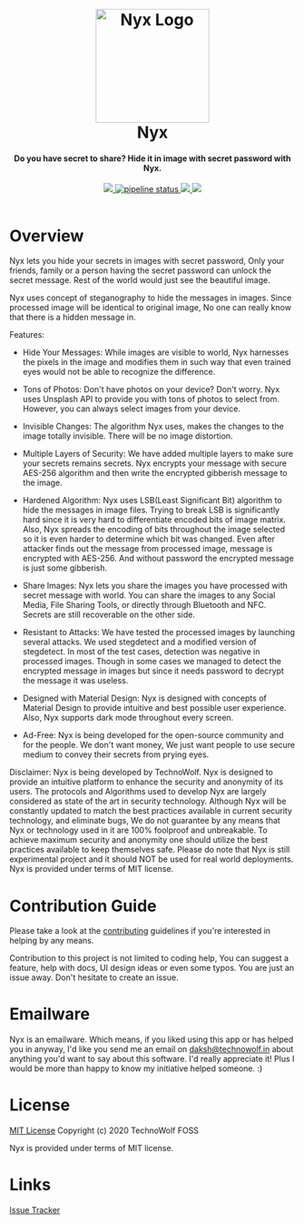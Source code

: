 <div align="center">
    <h1>
        <br>
        <a href="#">
            <img src="https://gitlab.com/technowolf/nyx/-/raw/develop/images/nyx-logo.png" 
            alt="Nyx Logo" width="200"></a>
        <br>
        Nyx
        <br>
    </h1>
    <h4 align="center">Do you have secret to share? Hide it in image with secret password with Nyx.</h4>
</div>

<div align="center">
    <a href="https://gitlab.com/technowolf/nyx/-/blob/develop/LICENSE" target="_blank">
        <img src="https://img.shields.io/badge/license-MIT-brightgreen.svg">
    </a>
    <a href="https://gitlab.com/technowolf/nyx/commits/master">
        <img alt="pipeline status" src="https://gitlab.com/technowolf/nyx/badges/develop/pipeline.svg" />
    </a>
    <a href="https://saythanks.io/to/daksh7011" target="_blank">
        <img src="https://img.shields.io/badge/SayThanks.io-%E2%98%BC-1EAEDB.svg">
    </a>
    <a href="https://www.paypal.me/daksh7011" target="_blank">
        <img src="https://img.shields.io/badge/$-donate-ff69b4.svg?maxAge=2592000&amp;style=flat">
    </a>
    <br>
    <br>
</div>

# Overview

Nyx lets you hide your secrets in images with secret password, Only your friends, family or a person
having the secret password can unlock the secret message. Rest of the world would just see the
beautiful image.

Nyx uses concept of steganography to hide the messages in images. Since processed image will be
identical to original image, No one can really know that there is a hidden message in.

Features: 
* Hide Your Messages: While images are visible to world, Nyx harnesses the pixels in the image and
modifies them in such way that even trained eyes would not be able to recognize the difference.

* Tons of Photos: Don't have photos on your device? Don't worry. Nyx uses Unsplash API to provide
you with tons of photos to select from. However, you can always select images from your device.

* Invisible Changes: The algorithm Nyx uses, makes the changes to the image totally invisible.
There will be no image distortion.

* Multiple Layers of Security: We have added multiple layers to make sure your secrets remains
secrets. Nyx encrypts your message with secure AES-256 algorithm and then write the encrypted
gibberish message to the image.

* Hardened Algorithm: Nyx uses LSB(Least Significant Bit) algorithm to hide the messages in image
files. Trying to break LSB is significantly hard since it is very hard to differentiate encoded bits
of image matrix.  Also, Nyx spreads the encoding of bits throughout the image selected so it is
even harder to determine which bit was changed. Even after attacker finds out the message from
processed image, message is encrypted with AES-256. And without password the encrypted message
is just some gibberish.

* Share Images: Nyx lets you share the images you have processed with secret message with world.
You can share the images to any Social Media, File Sharing Tools, or directly through
Bluetooth and NFC. Secrets are still recoverable on the other side.

* Resistant to Attacks: We have tested the processed images by launching several attacks.
We used stegdetect and a modified version of stegdetect. In most of the test cases, detection
was negative in processed images. Though in some cases we managed to detect the encrypted message
in images but since it needs password to decrypt the message it was useless.

* Designed with Material Design: Nyx is designed with concepts of Material Design to provide
intuitive and best possible user experience. Also, Nyx supports dark mode throughout every screen.

* Ad-Free: Nyx is being developed for the open-source community and for the people. We don't want
money, We just want people to use secure medium to convey their secrets from prying eyes.

Disclaimer:
Nyx is being developed by TechnoWolf. Nyx is designed to provide an intuitive platform to enhance
the security and anonymity of its users. The protocols and Algorithms used to develop Nyx are
largely considered as state of the art in security technology. Although Nyx will be constantly
updated to match the best practices available in current security technology, and eliminate bugs,
We do not guarantee by any means that Nyx or technology used in it are 100% foolproof and unbreakable.
To achieve maximum security and anonymity one should utilize the best practices available to keep
themselves safe. Please do note that Nyx is still experimental project and it should NOT be used
for real world deployments. Nyx is provided under terms of MIT license.

# Contribution Guide
Please take a look at the [contributing](CONTRIBUTING.md) guidelines if you're interested in helping by any means.

Contribution to this project is not limited to coding help, You can suggest a feature, help with docs, UI design 
ideas or even some typos. You are just an issue away. Don't hesitate to create an issue.

# Emailware

Nyx is an emailware. Which means, if you liked using this app or has helped you in anyway, I'd like you send me an email
on [daksh@technowolf.in](mailto:daksh@technowolf.in) about anything you'd want to say about this software.
I'd really appreciate it! Plus I would be more than happy to know my initiative helped someone. :)

# License

[MIT License](LICENSE) Copyright (c) 2020 TechnoWolf FOSS

Nyx is provided under terms of MIT license.

# Links

[Issue Tracker](https://gitlab.com/technowolf/nyx/issues)
